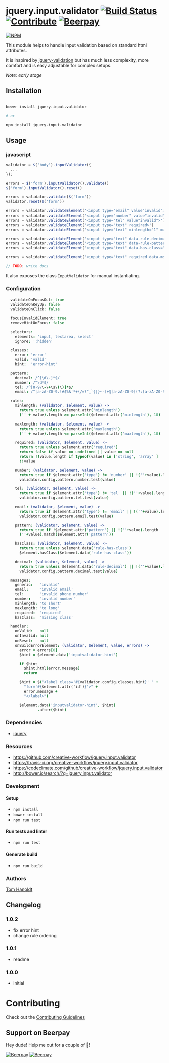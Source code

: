 # jquery.input.validator [![Build Status](https://travis-ci.org/creative-workflow/jquery.input.validator.svg?branch=master)](https://travis-ci.org/creative-workflow/jquery.input.validator) [![Contribute](https://img.shields.io/badge/Contribution-Open-brightgreen.svg)](CONTRIBUTING.md) [![Beerpay](https://beerpay.io/creative-workflow/jquery.input.validator/badge.svg?style=flat)](https://beerpay.io/creative-workflow/jquery.input.validator)

[![NPM](https://nodei.co/npm/jquery.input.validator.png)](https://nodei.co/npm/jquery.input.validator/)

This module helps to handle input validation based on standard html attributes.

It is inspired by [jquery-validation](https://jqueryvalidation.org/) but has much less complexity, more comfort and is easy adjustable for complex setups.

_Note: early stage_

## Installation
```bash

bower install jquery.input.validator

# or

npm install jquery.input.validator

```    

## Usage
### javascript
```js
validator = $('body').inputValidator({
  ...
});

errors = $('form').inputValidator().validate()
$('form').inputValidator().reset()

errors = validator.validate($('form'))
validator.reset($('form'))

errors = validator.validateElement('<input type="email" value"invalid">')
errors = validator.validateElement('<input type="number" value"invalid">')
errors = validator.validateElement('<input type="tel" value"invalid">')
errors = validator.validateElement('<input type="text" required>')
errors = validator.validateElement('<input type="text" minlength="1" maxlength="3">')

errors = validator.validateElement('<input type="text" data-rule-decimal="true">')
errors = validator.validateElement('<input type="text" data-rule-pattern="true" pattern="blub[\\d*]" value="blub23" >')
errors = validator.validateElement('<input type="text" data-has-class="hello" class="hello">')

errors = validator.validateElement('<input type="text" required data-msg-required="required">')

// TODO: write docs
```
It also exposes the class `InputValidator` for manual instantiating.

### Configuration
####
```coffee
  validateOnFocusOut: true
  validateOnKeyUp: false
  validateOnClick: false

  focusInvalidElement: true
  removeHintOnFocus: false

  selectors:
    elements: 'input, textarea, select'
    ignore: ':hidden'

  classes:
    error: 'error'
    valid: 'valid'
    hint:  'error-hint'

  pattern:
    decimal: /^[\d\.]*$/
    number: /^\d*$/
    tel: /^[0-9/\-\+\s\(\)]*$/
    email: /^[a-zA-Z0-9.!#$%&'*+\/=?^_`{|}~-]+@[a-zA-Z0-9](?:[a-zA-Z0-9-]{0,61}[a-zA-Z0-9])?(?:\.[a-zA-Z0-9](?:[a-zA-Z0-9-]{0,61}[a-zA-Z0-9])?)*$/

  rules:
    minlength: (validator, $element, value) ->
      return true unless $element.attr('minlength')
      ('' + value).length >= parseInt($element.attr('minlength'), 10)

    maxlength: (validator, $element, value) ->
      return true unless $element.attr('maxlength')
      ('' + value).length <= parseInt($element.attr('maxlength'), 10)

    required: (validator, $element, value) ->
      return true unless $element.attr('required')
      return false if value == undefined || value == null
      return !!value.length if typeof(value) in ['string', 'array' ]
      !!value

    number: (validator, $element, value) ->
      return true if $element.attr('type') != 'number' || !(''+value).length
      validator.config.pattern.number.test(value)

    tel: (validator, $element, value) ->
      return true if $element.attr('type') != 'tel' || !(''+value).length
      validator.config.pattern.tel.test(value)

    email: (validator, $element, value) ->
      return true if $element.attr('type') != 'email' || !(''+value).length
      validator.config.pattern.email.test(value)

    pattern: (validator, $element, value) ->
      return true if !$element.attr('pattern') || !(''+value).length
      (''+value).match($element.attr('pattern'))

    hasClass: (validator, $element, value) ->
      return true unless $element.data('rule-has-class')
      $element.hasClass($element.data('rule-has-class'))

    decimal: (validator, $element, value) ->
      return true unless $element.data('rule-decimal') || !(''+value).length
      validator.config.pattern.decimal.test(value)

  messages:
    generic:   'invalid'
    email:     'invalid email'
    tel:       'invalid phone number'
    number:    'invalid number'
    minlength: 'to short'
    maxlength: 'to long'
    required:  'required'
    hasClass:  'missing class'

  handler:
    onValid:   null
    onInvalid: null
    onReset:   null
    onBuildErrorElement: (validator, $element, value, errors) ->
      error = errors[0]
      $hint = $element.data('inputvalidator-hint')

      if $hint
        $hint.html(error.message)
        return

      $hint = $("<label class='#{validator.config.classes.hint}' " +
        "for='#{$element.attr('id')}'>" +
        error.message +
        "</label>")

      $element.data('inputvalidator-hint', $hint)
              .after($hint)

```


### Dependencies
  * [jquery](https://jquery.com)

### Resources
  * https://github.com/creative-workflow/jquery.input.validator
  * https://travis-ci.org/creative-workflow/jquery.input.validator
  * https://codeclimate.com/github/creative-workflow/jquery.input.validator
  * http://bower.io/search/?q=jquery.input.validator

### Development
#### Setup
  * `npm install`
  * `bower install`
  * `npm run test`

#### Run tests and linter
  * `npm run test`

#### Generate build
  * `npm run build`

### Authors

  [Tom Hanoldt](https://www.tomhanoldt.info)

## Changelog
### 1.0.2
  * fix error hint
  * change rule ordering

### 1.0.1
  * readme

### 1.0.0
  * initial

# Contributing

Check out the [Contributing Guidelines](CONTRIBUTING.md)


## Support on Beerpay
Hey dude! Help me out for a couple of :beers:!

[![Beerpay](https://beerpay.io/creative-workflow/jquery.input.validator/badge.svg?style=beer)](https://beerpay.io/creative-workflow/jquery.input.validator)  [![Beerpay](https://beerpay.io/creative-workflow/jquery.input.validator/make-wish.svg?style=flat)](https://beerpay.io/creative-workflow/jquery.input.validator?focus=wish)
